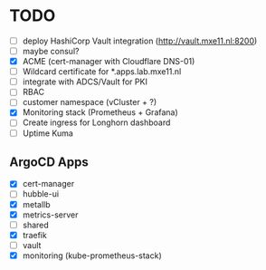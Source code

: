 # TODO

- [ ] deploy HashiCorp Vault integration (http://vault.mxe11.nl:8200)
- [ ] maybe consul?
- [x] ACME (cert-manager with Cloudflare DNS-01)
- [ ] Wildcard certificate for *.apps.lab.mxe11.nl
- [ ] integrate with ADCS/Vault for PKI
- [ ] RBAC
- [ ] customer namespace (vCluster + ?)
- [x] Monitoring stack (Prometheus + Grafana)
- [ ] Create ingress for Longhorn dashboard
- [ ] Uptime Kuma

## ArgoCD Apps

- [x] cert-manager
- [ ] hubble-ui
- [x] metallb
- [x] metrics-server
- [ ] shared
- [x] traefik
- [ ] vault
- [x] monitoring (kube-prometheus-stack)
